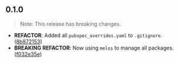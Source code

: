 ## 0.1.0

> Note: This release has breaking changes.

 - **REFACTOR**: Added all `pubspec_overrides.yaml` to `.gitignore`. ([8b872153](https://github.com/Skyost/SimpleSecureStorage/commit/8b872153602cb812e782c37077038e74050ceb40))
 - **BREAKING** **REFACTOR**: Now using `melos` to manage all packages. ([f032e35e](https://github.com/Skyost/SimpleSecureStorage/commit/f032e35e4499c541fc3c2121a7cc117cbb6fbca9))

